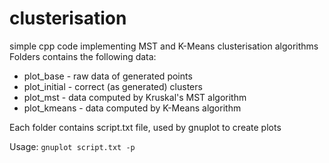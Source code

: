 # clusterisation
simple cpp code implementing MST and K-Means clusterisation algorithms
Folders contains the following data:
* plot_base - raw data of generated points
* plot_initial - correct (as generated) clusters
* plot_mst - data computed by Kruskal's MST algorithm
* plot_kmeans - data computed by K-Means algorithm

Each folder contains script.txt file, used by gnuplot to create plots

Usage: `gnuplot script.txt -p`
